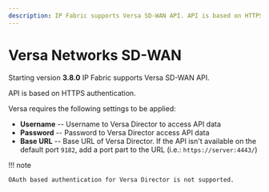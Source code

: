 ```yaml
---
description: IP Fabric supports Versa SD-WAN API. API is based on HTTPS authentication. Versa requires some settings to be applied that we go through on this section.
---
```


# Versa Networks SD-WAN

Starting version **3.8.0** IP Fabric supports Versa SD-WAN API.

API is based on HTTPS authentication.

Versa requires the following settings to be applied:

-   **Username** -- Username to Versa Director to access API data
-   **Password** -- Password to Versa Director access API data
-   **Base URL** -- Base URL of Versa Director. If the API isn't available on
    the default port `9182`, add a port part to the URL (i.e.: `https://server:4443/`)

!!! note

    OAuth based authentication for Versa Director is not supported.

